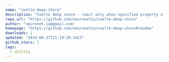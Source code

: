 ```yaml
---
name: "svelte-deep-store"
description: "Svelte deep store - react only when specified property of the object was changed."
repo_url: "https://github.com/neuronetio/svelte-deep-store"
author: "neuronet.io@gmail.com"
homepage: "https://github.com/neuronetio/svelte-deep-store#readme"
downloads: 1
updated: "2019-08-27T21:19:20.342Z"
github_stars: 1
tags: 
  - utility
---
```

